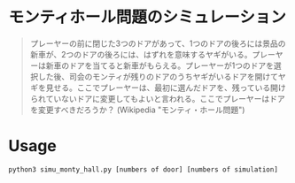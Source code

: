 # モンティホール問題のシミュレーション

> プレーヤーの前に閉じた3つのドアがあって、1つのドアの後ろには景品の新車が、2つのドアの後ろには、はずれを意味するヤギがいる。プレーヤーは新車のドアを当てると新車がもらえる。プレーヤーが1つのドアを選択した後、司会のモンティが残りのドアのうちヤギがいるドアを開けてヤギを見せる。ここでプレーヤーは、最初に選んだドアを、残っている開けられていないドアに変更してもよいと言われる。ここでプレーヤーはドアを変更すべきだろうか？ (Wikipedia "モンティ・ホール問題")

# Usage
``
python3 simu_monty_hall.py [numbers of door] [numbers of simulation]
``

